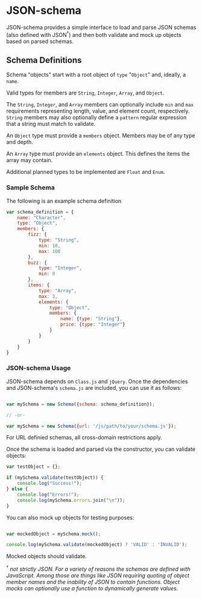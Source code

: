 # JSON-schema

JSON-schema provides a simple interface to load and parse JSON schemas (also defined with JSON<sup>†</sup>) and then both validate and mock up objects based on parsed schemas.

## Schema Definitions

Schema "objects" start with a root object of `type` "`Object`" and, ideally, a `name`.

Valid types for members are `String`, `Integer`, `Array`, and `Object`.

The `String`, `Integer`, and `Array` members can optionally include `min` and `max` requirements representing length, value, and element count, respectively.  `String` members may
also optionally define a `pattern` regular expression that a string must match to validate.

An `Object` type must provide a `members` object.  Members may be of any type and depth.

An `Array` type must provide an `elements` object.  This defines the items the array may contain.

Additional planned types to be implemented are `Float` and `Enum`.

### Sample Schema

The following is an example schema definition

```javascript
var schema_definition = {
	name: "Character",
	type: "Object",
	members: {
		fizz: {
			type: "String",
			min: 10,
			max: 100
		},
		buzz: {
			type: "Integer",
			min: 0
		},
		items: {
			type: "Array",
			max: 3,
			elements: {
				type: "Object",
				members: {
					name: {type: "String"},
					price: {type: "Integer"}
				}
			}
		}
	}
}
```

### JSON-schema Usage

JSON-schema depends on `Class.js` and `jQuery`.  Once the dependencies and JSON-schema's `schema.js` are included, you can use it as follows:

```javascript

var mySchema = new Schema({schema: schema_definition});

// -or-

var mySchema = new Schema({url: '/js/path/to/your/schema.js'});

```

For URL definied schemas, all cross-domain restrictions apply.

Once the schema is loaded and parsed via the constructor, you can validate objects:

```javascript
var testObject = {};

if (mySchema.validate(testObject)) {
	console.log("Success!");
} else {
	console.log("Errors!");
	console.log(mySchema.errors.join("\n"));
}

```

You can also mock up objects for testing purposes:

```javascript

var mockedObject = mySchema.mock();

console.log(mySchema.validate(mockedObject) ? 'VALID' : 'INVALID');

```

Mocked objects should validate.

<sup>†</sup> *not strictly JSON.  For a variety of reasons the schemas are defined with JavaScript.  Among those are things like JSON requiring quoting of object member names and the inability of JSON to contain functions.  Object mocks can optionally use a function to dynamically generate values.*

